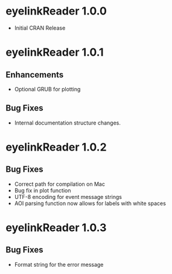 # eyelinkReader 1.0.0
* Initial CRAN Release

# eyelinkReader 1.0.1
## Enhancements
* Optional GRUB for plotting

## Bug Fixes
* Internal documentation structure changes.

# eyelinkReader 1.0.2
## Bug Fixes
* Correct path for compilation on Mac
* Bug fix in plot function
* UTF-8 encoding for event message strings
* AOI parsing function now allows for labels with white spaces

# eyelinkReader 1.0.3
## Bug Fixes
* Format string for the error message
